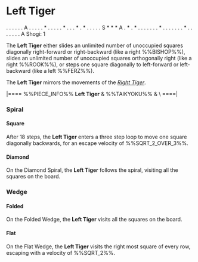 # Left Tiger

<div class = "movement">
. . . . . . A
. . . . . * .
. . . . * . .
. * . * . . .
. . S * * * A
. * . * . . .
. . . . * . .
. . . . . * .
. . . . . . A
Shogi: 1
</div>

The **Left Tiger** either slides an unlimited number of unoccupied
squares diagonally right-forward or right-backward (like a right
%%BISHOP%%), slides an unlimited number of unoccupied squares
orthogonally right (like a right %%ROOK%%), or steps one square
diagonally to left-forward or left-backward (like a left %%FERZ%%).

The **Left Tiger** mirrors the movements of the
[*Right Tiger*](right_tiger.html).

|====
%%PIECE_INFO%%
  **Left Tiger**
& %%TAIKYOKU%%
& \\
====|
      
### Spiral

#### Square

After 18 steps, the **Left Tiger** enters a three step loop
to move one square diagonally backwards, for an escape velocity of
%%SQRT_2_OVER_3%%.

#### Diamond

On the Diamond Spiral, the **Left Tiger** follows the spiral,
visiting all the squares on the board.

### Wedge

#### Folded

On the Folded Wedge, the **Left Tiger** visits all the squares
on the board.

#### Flat

On the Flat Wedge, the **Left Tiger** visits the right most
square of every row, escaping with a velocity of %%SQRT_2%%.
